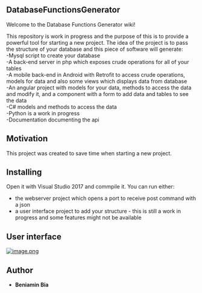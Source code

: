 ## DatabaseFunctionsGenerator

Welcome to the Database Functions Generator wiki!

This repository is work in progress and the purpose of this is to provide a powerful tool for starting a new project.
The idea of the project is to pass the structure of your database and this piece of software will generate:<br />
    -Mysql script to create your database<br />
    -A back-end server in php which exposes crude operations for all of your tables<br />
    -A mobile back-end in Android with Retrofit to access crude operations, models for data and also some views which displays data from database<br />
    -An angular project with models for your data, methods to access the data and modify it, and  a component with a form to add data and tables to see the data<br />
    -C# models and methods to access the data<br />
    -Python is a work in progress<br />
    -Documentation documenting the api <br />

## Motivation

This project was created to save time when starting a new project. 

## Installing

Open it with Visual Studio 2017 and commpile it. You can run either:<br />
* the webserver project which opens a port to receive post command with a json<br />
* a user interface project to add your structure - this is still a work in progress and some features might not be available<br />

## User interface

[![image.png](https://i.postimg.cc/500BbVVp/image.png)](https://postimg.cc/XZRGktXy)

## Author

* **Beniamin Bia**

